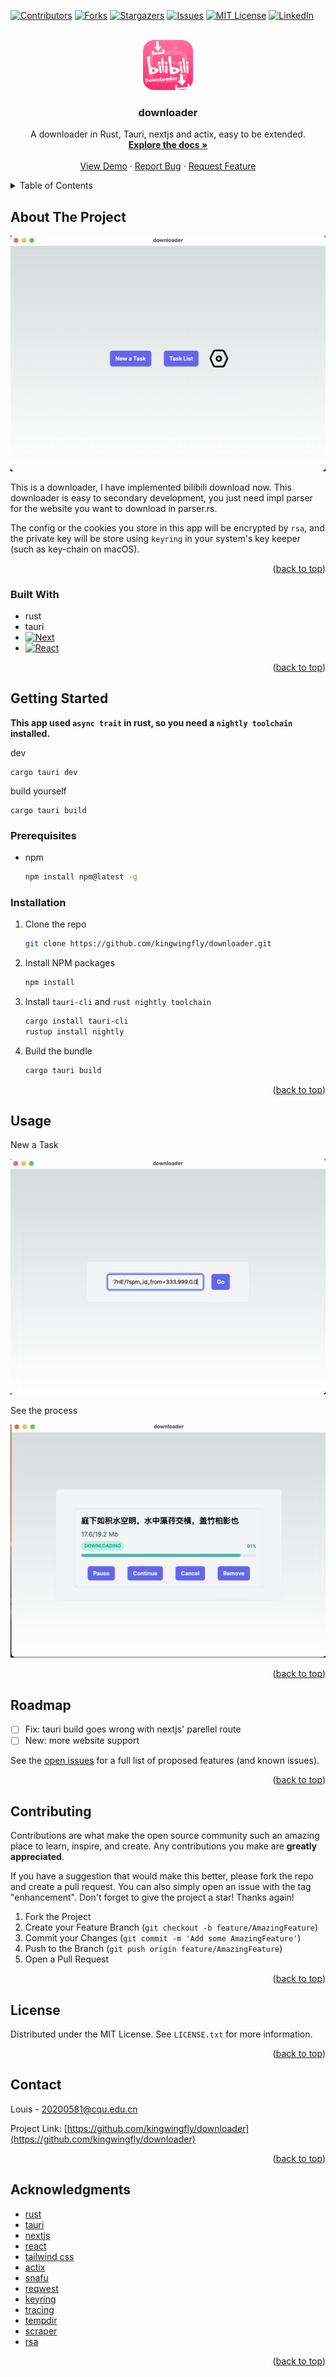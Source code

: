 <!-- Improved compatibility of back to top link: See: https://github.com/othneildrew/Best-README-Template/pull/73 -->
<a name="readme-top"></a>

[![Contributors][contributors-shield]][contributors-url]
[![Forks][forks-shield]][forks-url]
[![Stargazers][stars-shield]][stars-url]
[![Issues][issues-shield]][issues-url]
[![MIT License][license-shield]][license-url]
[![LinkedIn][linkedin-shield]][linkedin-url]



<!-- PROJECT LOGO -->
<br />
<div align="center">
  <a href="https://github.com/kingwingfly/downloader">
    <img src="screenshots/app-icon.png" alt="Logo" width="80" height="80">
  </a>

<h3 align="center">downloader</h3>

  <p align="center">
    A downloader in Rust, Tauri, nextjs and actix, easy to be extended.
    <br />
    <a href="https://github.com/kingwingfly/downloader"><strong>Explore the docs »</strong></a>
    <br />
    <br />
    <a href="https://github.com/kingwingfly/downloader">View Demo</a>
    ·
    <a href="https://github.com/kingwingfly/downloader/issues">Report Bug</a>
    ·
    <a href="https://github.com/kingwingfly/downloader/issues">Request Feature</a>
  </p>
</div>



<!-- TABLE OF CONTENTS -->
<details>
  <summary>Table of Contents</summary>
  <ol>
    <li>
      <a href="#about-the-project">About The Project</a>
      <ul>
        <li><a href="#built-with">Built With</a></li>
      </ul>
    </li>
    <li>
      <a href="#getting-started">Getting Started</a>
      <ul>
        <li><a href="#prerequisites">Prerequisites</a></li>
        <li><a href="#installation">Installation</a></li>
      </ul>
    </li>
    <li><a href="#usage">Usage</a></li>
    <li><a href="#roadmap">Roadmap</a></li>
    <li><a href="#contributing">Contributing</a></li>
    <li><a href="#license">License</a></li>
    <li><a href="#contact">Contact</a></li>
    <li><a href="#acknowledgments">Acknowledgments</a></li>
  </ol>
</details>



<!-- ABOUT THE PROJECT -->
## About The Project

[![Product Name Screen Shot][product-screenshot]](https://example.com)

This is a downloader, I have implemented bilibili download now. This downloader is easy to secondary development, you just need impl parser for the website you want to download in parser.rs.

The config or the cookies you store in this app will be encrypted by `rsa`, and the private key will be store using `keyring` in your system's key keeper (such as key-chain on macOS).



<p align="right">(<a href="#readme-top">back to top</a>)</p>



### Built With

* rust
* tauri
* [![Next][Next.js]][Next-url]
* [![React][React.js]][React-url]

<p align="right">(<a href="#readme-top">back to top</a>)</p>



<!-- GETTING STARTED -->
## Getting Started

**This app used `async trait` in rust, so you need a `nightly toolchain` installed.**

dev
```
cargo tauri dev
```
build yourself
```
cargo tauri build
```

### Prerequisites

* npm
  ```sh
  npm install npm@latest -g
  ```

### Installation

1. Clone the repo
    ```sh
    git clone https://github.com/kingwingfly/downloader.git
    ```
2. Install NPM packages
    ```sh
    npm install
    ```
3. Install `tauri-cli` and `rust nightly toolchain`
    ```sh
    cargo install tauri-cli
    rustup install nightly
    ```
4. Build the bundle
    ```sh
    cargo tauri build
    ```

<p align="right">(<a href="#readme-top">back to top</a>)</p>



<!-- USAGE EXAMPLES -->
## Usage

New a Task

![new](/screenshots/newTask.png)

See the process

![list](/screenshots/taskList.png)

<p align="right">(<a href="#readme-top">back to top</a>)</p>



<!-- ROADMAP -->
## Roadmap

- [ ] Fix: tauri build goes wrong with nextjs' parellel route
- [ ] New: more website support

See the [open issues](https://github.com/kingwingfly/downloader/issues) for a full list of proposed features (and known issues).

<p align="right">(<a href="#readme-top">back to top</a>)</p>



<!-- CONTRIBUTING -->
## Contributing

Contributions are what make the open source community such an amazing place to learn, inspire, and create. Any contributions you make are **greatly appreciated**.

If you have a suggestion that would make this better, please fork the repo and create a pull request. You can also simply open an issue with the tag "enhancement".
Don't forget to give the project a star! Thanks again!

1. Fork the Project
2. Create your Feature Branch (`git checkout -b feature/AmazingFeature`)
3. Commit your Changes (`git commit -m 'Add some AmazingFeature'`)
4. Push to the Branch (`git push origin feature/AmazingFeature`)
5. Open a Pull Request

<p align="right">(<a href="#readme-top">back to top</a>)</p>



<!-- LICENSE -->
## License

Distributed under the MIT License. See `LICENSE.txt` for more information.

<p align="right">(<a href="#readme-top">back to top</a>)</p>



<!-- CONTACT -->
## Contact

Louis - 20200581@cqu.edu.cn

Project Link: [https://github.com/kingwingfly/downloader](https://github.com/kingwingfly/downloader)

<p align="right">(<a href="#readme-top">back to top</a>)</p>



<!-- ACKNOWLEDGMENTS -->
## Acknowledgments

* [rust](https://www.rust-lang.org)
* [tauri](https://tauri.app)
* [nextjs](https://nextjs.org)
* [react](https://react.dev)
* [tailwind css](https://tailwindcss.com)
* [actix](https://actix.rs/docs/actix)
* [snafu](https://docs.rs/snafu/latest/snafu/index.html)
* [reqwest](https://docs.rs/reqwest/latest/reqwest/index.html)
* [keyring](https://docs.rs/keyring/2.0.5/keyring/index.html)
* [tracing](https://docs.rs/tracing/latest/tracing/index.html)
* [tempdir](https://docs.rs/temp-dir/0.1.11/temp_dir/index.html)
* [scraper](https://docs.rs/scraper/latest/scraper/index.html)
* [rsa](https://docs.rs/rsa/0.9.3/rsa/index.html)




<p align="right">(<a href="#readme-top">back to top</a>)</p>



<!-- MARKDOWN LINKS & IMAGES -->
<!-- https://www.markdownguide.org/basic-syntax/#reference-style-links -->
[contributors-shield]: https://img.shields.io/github/contributors/kingwingfly/downloader.svg?style=for-the-badge
[contributors-url]: https://github.com/kingwingfly/downloader/graphs/contributors
[forks-shield]: https://img.shields.io/github/forks/kingwingfly/downloader.svg?style=for-the-badge
[forks-url]: https://github.com/kingwingfly/downloader/network/members
[stars-shield]: https://img.shields.io/github/stars/kingwingfly/downloader.svg?style=for-the-badge
[stars-url]: https://github.com/kingwingfly/downloader/stargazers
[issues-shield]: https://img.shields.io/github/issues/kingwingfly/downloader.svg?style=for-the-badge
[issues-url]: https://github.com/kingwingfly/downloader/issues
[license-shield]: https://img.shields.io/github/license/kingwingfly/downloader.svg?style=for-the-badge
[license-url]: https://github.com/kingwingfly/downloader/blob/master/LICENSE.txt
[linkedin-shield]: https://img.shields.io/badge/-LinkedIn-black.svg?style=for-the-badge&logo=linkedin&colorB=555
[linkedin-url]: https://linkedin.com/in/linkedin_username
[product-screenshot]: screenshots/home.png
[Next.js]: https://img.shields.io/badge/next.js-000000?style=for-the-badge&logo=nextdotjs&logoColor=white
[Next-url]: https://nextjs.org/
[React.js]: https://img.shields.io/badge/React-20232A?style=for-the-badge&logo=react&logoColor=61DAFB
[React-url]: https://reactjs.org/
[Vue.js]: https://img.shields.io/badge/Vue.js-35495E?style=for-the-badge&logo=vuedotjs&logoColor=4FC08D
[Vue-url]: https://vuejs.org/
